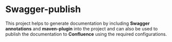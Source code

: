 # Swagger-publish

This project helps to generate documentation by including **Swagger annotations** and **maven-plugin** into the project and can also be used to publish the documentation to **Confluence** using the required configurations.  
